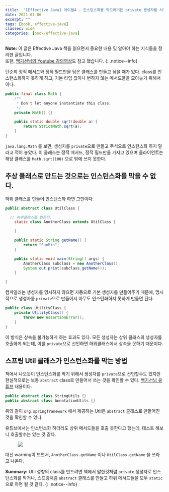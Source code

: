 ```yaml
---
title:  "[Effective Java] 아이템4 - 인스턴스화를 막으려거든 private 생성자를 사용하라"
date: 2021-01-06
excerpt: ""
tags: [book, effective-java]
classes: wide
categories: [book/effective-java]
---
```


**Note:** 이 글은 Effective Java 책을 읽으면서 중요한 내용 및 알아야 하는 지식들을 정리한 글입니다.  <br/>
또한, [백기선님의 Youtube 강의영상](https://www.youtube.com/watch?v=OwkXMxCqWHM&list=PLfI752FpVCS8e5ACdi5dpwLdlVkn0QgJJ&index=2)도 참고 했습니다.
{: .notice--info}

단순히 정적 메서드와 정적 필드만을 담은 클래스를 만들고 싶을 때가 있다.
class를 인스턴스화하지 못하게 하고, 기본 타입 값이나 변하지 않는 메서드들을 모아놓기 위해서이다.

``` java
public final class Math {
    /**
     * Don't let anyone instantiate this class.
     */
    private Math() {}

    public static double sqrt(double a) {
        return StrictMath.sqrt(a);
    }
}
```
`java.lang.Math` 를 보면, 생성자를 `private`으로 만들고 주석으로 인스턴스화 하지 말라고 적어 놓았다. 이 클래스는 정적 메서드, 정적 필드만을 가지고 있으며 클라이언트는 해당 클래스를 `Math.sqrt(100)` 으로 밖에 쓰지 못한다.

## 추상 클래스로 만드는 것으로는 인스턴스화를 막을 수 없다.

하위 클래스를 만들어 인스턴스화 하면 그만이다.

``` java
public abstract class UtilClass {

  // 하위클래스를 만든다.
	static class AnotherClass extends UtilClass {

	}

	public static String getName() {
		return "SunMin";
	}

	public static void main(String[] args) {		
		AnotherClass subclass = new AnotherClass();
		System.out.print(subclass.getName());
	}

}
```

컴파일러는 생성자를 명시하지 않으면 자동으로 기본 생성자를 만들어주기 때문에, 명시적으로 생성자를 `private`으로 만들어서 아무도 인스턴화하지 못하게 만들면 된다.

``` java
public class UtilityClass {
    private UtilityClass() {
        throw new AssertionError();
    }
}
```

이 방식은 상속을 불가능하게 하는 효과도 있다. 모든 생성자는 상위 클래스의 생성자를 호출하게 되는데, 이를 `private`으로 선언하면 하위클래스에서 상속을 못하기 때문이다.

## 스프링 Util 클래스가 인스턴스화를 막는 방법

책에서 나오듯이 인스턴스화를 막기 위해서 생성자를 `private`으로 선언할수도 있지만 현실적으로는 보통 `abstract` class로 만들어서 쓰는 것을 확인할 수 있다. [백기선님 유튜브](https://www.youtube.com/watch?v=A-t1T3_m15M&list=PLfI752FpVCS8e5ACdi5dpwLdlVkn0QgJJ&index=4) 내용이다.

``` java
public abstract class StringUtils {}
public abstract class AnnotationUtils {}
```

위와 같이 `org.springframework` 에서 제공하는 Util은 `abstract` 클래스로 만들어진 것을 확인할 수 있다.

유튜브에서는 인스턴스화 하더라도 상위 메서드들을 호출 못한다고 했는데, 테스트 해보니 호출할수는 있는 것 같다.

<figure style="width: 75%" class="align-center">
    <img src="https://i.imgur.com/H5I2LNE.png">
</figure>

대신 warning이 뜨면서, `AnotherClass.getName` 이나 `UtilClass.getName` 을 쓰라고 나온다.

**Summary:** Util 성향의 class를 만드려면 책에서 말한것처럼 `private` 생성자로 인스턴스화를 막거나, 스프링처럼 `abstract` 클래스를 만들고 하위 메서드들을 모두 `static`으로 하면 될 것 같다.
{: .notice--info}
